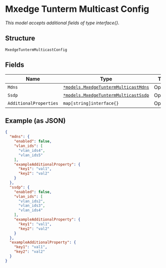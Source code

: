 
# Mxedge Tunterm Multicast Config

*This model accepts additional fields of type interface{}.*

## Structure

`MxedgeTuntermMulticastConfig`

## Fields

| Name | Type | Tags | Description |
|  --- | --- | --- | --- |
| `Mdns` | [`*models.MxedgeTuntermMulticastMdns`](../../doc/models/mxedge-tunterm-multicast-mdns.md) | Optional | - |
| `Ssdp` | [`*models.MxedgeTuntermMulticastSsdp`](../../doc/models/mxedge-tunterm-multicast-ssdp.md) | Optional | - |
| `AdditionalProperties` | `map[string]interface{}` | Optional | - |

## Example (as JSON)

```json
{
  "mdns": {
    "enabled": false,
    "vlan_ids": [
      "vlan_ids4",
      "vlan_ids5"
    ],
    "exampleAdditionalProperty": {
      "key1": "val1",
      "key2": "val2"
    }
  },
  "ssdp": {
    "enabled": false,
    "vlan_ids": [
      "vlan_ids2",
      "vlan_ids3",
      "vlan_ids4"
    ],
    "exampleAdditionalProperty": {
      "key1": "val1",
      "key2": "val2"
    }
  },
  "exampleAdditionalProperty": {
    "key1": "val1",
    "key2": "val2"
  }
}
```

